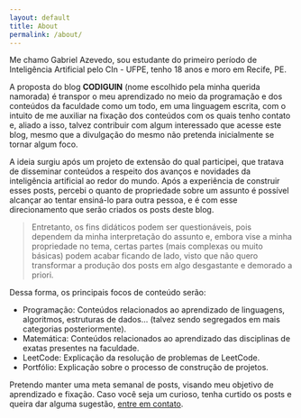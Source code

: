 ```yaml
---
layout: default
title: About
permalink: /about/
---
```


Me chamo Gabriel Azevedo, sou estudante do primeiro período de Inteligência Artificial pelo CIn - UFPE, tenho 18 anos e moro em Recife, PE. 

A proposta do blog **CODIGUIN** (nome escolhido pela minha querida namorada) é transpor o meu aprendizado no meio da programação e dos conteúdos da faculdade como um todo, em uma linguagem escrita, com o intuito de me auxiliar na fixação dos conteúdos com os quais tenho contato e, aliado a isso, talvez contribuir com algum interessado que acesse este blog, mesmo que a divulgação do mesmo não pretenda inicialmente se tornar algum foco.

A ideia surgiu após um projeto de extensão do qual participei, que tratava de disseminar conteúdos a respeito dos avanços e novidades da inteligência artificial ao redor do mundo. Após a experiência de construir esses posts, percebi o quanto de propriedade sobre um assunto é possível alcançar ao tentar ensiná-lo para outra pessoa, e é com esse direcionamento que serão criados os posts deste blog.

> Entretanto, os fins didáticos podem ser questionáveis, pois dependem da minha interpretação do assunto e, embora vise a minha propriedade no tema, certas partes (mais complexas ou muito básicas) podem acabar ficando de lado, visto que não quero transformar a produção dos posts em algo desgastante e demorado a priori.

Dessa forma, os principais focos de conteúdo serão:

- Programação: Conteúdos relacionados ao aprendizado de linguagens, algoritmos, estruturas de dados... (talvez sendo segregados em mais categorias posteriormente).
- Matemática: Conteúdos relacionados ao aprendizado das disciplinas de exatas presentes na faculdade.
- LeetCode: Explicação da resolução de problemas de LeetCode.
- Portfólio: Explicação sobre o processo de construção de projetos.

Pretendo manter uma meta semanal de posts, visando meu objetivo de aprendizado e fixação. Caso você seja um curioso, tenha curtido os posts e queira dar alguma sugestão, [entre em contato](https://linktr.ee/gabrielbelodev).